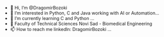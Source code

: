 - 👋 Hi, I’m @DragomirBozoki
- 👀 I’m interested in Python, C and Java working with AI or Automation...
- 🌱 I’m currently learning C and Python ...
- 💞️ Faculty of Technical Sciences Novi Sad - Biomedical Engineering
- 📫 How to reach me linkedln: DragomirBozoki  ...

<!---
DragomirBozoki/DragomirBozoki is a ✨ special ✨ repository because its `README.md` (this file) appears on your GitHub profile.
You can click the Preview link to take a look at your changes.
--->
